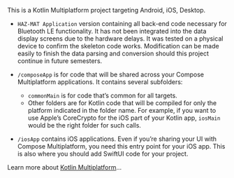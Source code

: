 This is a Kotlin Multiplatform project targeting Android, iOS, Desktop.

* `HAZ-MAT Application` version containing all back-end code necessary for Bluetooth LE functionality. It has not been integrated into the data display screens due to the hardware delays.
It was tested on a physical device to confirm the skeleton code works.
Modification can be made easily to finish the data parsing and conversion should this project continue in future semesters.

* `/composeApp` is for code that will be shared across your Compose Multiplatform applications.
  It contains several subfolders:
  - `commonMain` is for code that’s common for all targets.
  - Other folders are for Kotlin code that will be compiled for only the platform indicated in the folder name.
    For example, if you want to use Apple’s CoreCrypto for the iOS part of your Kotlin app,
    `iosMain` would be the right folder for such calls.

* `/iosApp` contains iOS applications. Even if you’re sharing your UI with Compose Multiplatform, 
  you need this entry point for your iOS app. This is also where you should add SwiftUI code for your project.


Learn more about [Kotlin Multiplatform](https://www.jetbrains.com/help/kotlin-multiplatform-dev/get-started.html)…
